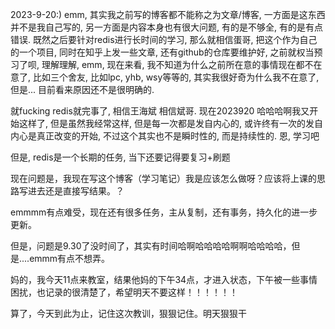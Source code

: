2023-9-20:) emm, 其实我之前写的博客都不能称之为文章/博客, 一方面是这东西并不是我自己写的, 另一方面是内容本身也有很大问题, 有的是不够全, 有的是有点错误. 既然之后要针对redis进行长时间的学习, 那么就相信蛋哥, 把这个作为自己的一个项目, 同时在知乎上发一些文章, 还有github的仓库要维护好, 之前就权当预习了呗, 理解理解, emm, 现在来看, 我不知道为什么之前所在意的事情现在都不在意了, 比如三个舍友, 比如lpc, yhb, wsy等等的, 其实我很好奇为什么我不在意了, 但是... 目前看来原因还不是很明确的.

就fucking redis就完事了, 相信王海斌 相信斌哥.  现在2023920 哈哈哈啊我又开始这样了, 但是虽然我经常这样, 但是每一次都是发自内心的, 或许终有一次的发自内心是真正改变的开始, 不过这个其实也不是瞬时性的, 而是持续性的. 恩, 学习吧



但是, redis是一个长期的任务, 当下还要记得要复习+刷题



































现在问题是，我现在写这个博客（学习笔记）我是应该怎么做呀？应该将上课的思路写进去还是直接写结果。？







emmmm有点难受，现在还有很多任务，主从复制，还有事务，持久化的进一步更新。



但是，问题是9.30了没时间了，其实有时间哈啊哈哈哈哈啊啊哈哈哈哈，但是....emmm有点不想弄。

妈的，我今天11点来教室，结果他妈的下午34点，才进入状态，下午被一些事情困扰，也记录的很清楚了，希望明天不要这样！！！！！！

算了，今天到此为止，记住这次教训，狠狠记住。明天狠狠干